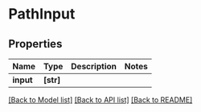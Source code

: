 # PathInput


## Properties
Name | Type | Description | Notes
------------ | ------------- | ------------- | -------------
**input** | **[str]** |  | 

[[Back to Model list]](../#documentation-for-models) [[Back to API list]](../#documentation-for-api-endpoints) [[Back to README]](../)



